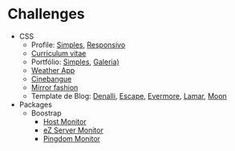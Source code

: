 # Challenges

* CSS
  * Profile: [Simples](css/profile/), [Responsivo](css/profile-responsive/)
  * [Curriculum vitae](css/curriculum-vitae/)
  * Portfólio: [Simples](css/portfolio-simple/), [Galeria)](css/portfolio-gallery/)
  * [Weather App](css/weather-responsive/)
  * [Cinebangue](css/cinebangue-responsive/)
  * [Mirror fashion](css/mirrorfashion/)
  * Template de Blog: [Denalli](css/blog-denalli/), [Escape](css/blog-escape/), [Evermore](css/blog-evermore/), [Lamar](css/blog-lamar/), [Moon](css/blog-moon/)
* Packages
  * Boostrap
    * [Host Monitor](packages/host-monitor/)
    * [eZ Server Monitor](packages/ez-server-monitor/)
    * [Pingdom Monitor](packages/pingdom-monitor/)